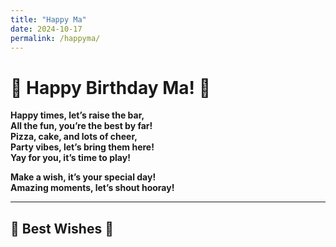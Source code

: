 ```yaml
---
title: "Happy Ma"
date: 2024-10-17
permalink: /happyma/
---
```


# 🎉 Happy Birthday Ma! 🎉

**Happy times, let’s raise the bar,**  
**All the fun, you’re the best by far!**  
**Pizza, cake, and lots of cheer,**  
**Party vibes, let’s bring them here!**  
**Yay for you, it’s time to play!**  


**Make a wish, it’s your special day!**  
**Amazing moments, let’s shout hooray!**

---

## 🎈 Best Wishes 🎈

